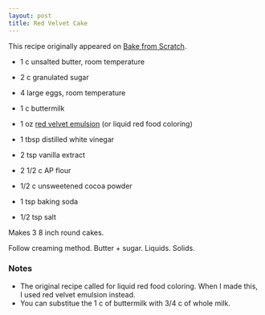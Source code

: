 ```yaml
---
layout: post
title: Red Velvet Cake
---
```


This recipe originally appeared on [Bake from Scratch](https://www.bakefromscratch.com/red-velvet-cake-2/).

-   1 c unsalted butter, room temperature
-   2 c granulated sugar

-   4 large eggs, room temperature
-   1 c buttermilk
-   1 oz [red velvet emulsion](https://smile.amazon.com/dp/B006GRKQ0K/) (or liquid red food coloring)
-   1 tbsp distilled white vinegar
-   2 tsp vanilla extract

-   2 1/2 c AP flour
-   1/2 c unsweetened cocoa powder
-   1 tsp baking soda
-   1/2 tsp salt

Makes 3 8 inch round cakes.

Follow creaming method. Butter + sugar. Liquids. Solids.

### Notes

-   The original recipe called for liquid red food coloring. When I made this, I used red velvet emulsion instead.
-   You can substitue the 1 c of buttermilk with 3/4 c of whole milk.

